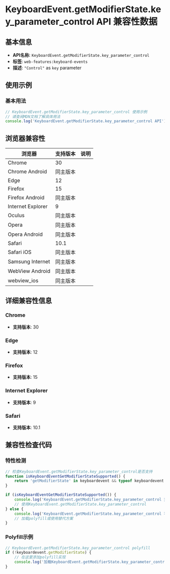 # KeyboardEvent.getModifierState.key_parameter_control API 兼容性数据

## 基本信息

- **API名称**: `KeyboardEvent.getModifierState.key_parameter_control`
- **标签**: `web-features:keyboard-events`
- **描述**: `"Control"` as `key` parameter

## 使用示例

### 基本用法

```javascript
// KeyboardEvent.getModifierState.key_parameter_control 使用示例
// 请查阅MDN文档了解具体用法
console.log('KeyboardEvent.getModifierState.key_parameter_control API');
```

## 浏览器兼容性

| 浏览器 | 支持版本 | 说明 |
|--------|----------|------|
| Chrome | 30 |  |
| Chrome Android | 同主版本 |  |
| Edge | 12 |  |
| Firefox | 15 |  |
| Firefox Android | 同主版本 |  |
| Internet Explorer | 9 |  |
| Oculus | 同主版本 |  |
| Opera | 同主版本 |  |
| Opera Android | 同主版本 |  |
| Safari | 10.1 |  |
| Safari iOS | 同主版本 |  |
| Samsung Internet | 同主版本 |  |
| WebView Android | 同主版本 |  |
| webview_ios | 同主版本 |  |

## 详细兼容性信息

### Chrome

- **支持版本**: 30

### Edge

- **支持版本**: 12

### Firefox

- **支持版本**: 15

### Internet Explorer

- **支持版本**: 9

### Safari

- **支持版本**: 10.1

## 兼容性检查代码

### 特性检测

```javascript
// 检查KeyboardEvent.getModifierState.key_parameter_control是否支持
function isKeyboardEventGetModifierStateSupported() {
    return 'getModifierState' in keyboardevent && typeof keyboardevent.getModifierState === 'function';
}

if (isKeyboardEventGetModifierStateSupported()) {
    console.log('KeyboardEvent.getModifierState.key_parameter_control 支持');
    // 使用KeyboardEvent.getModifierState.key_parameter_control
} else {
    console.log('KeyboardEvent.getModifierState.key_parameter_control 不支持，需要polyfill');
    // 加载polyfill或使用替代方案
}
```

### Polyfill示例

```javascript
// KeyboardEvent.getModifierState.key_parameter_control polyfill
if (!keyboardevent.getModifierState) {
    // 在这里添加polyfill实现
    console.log('加载KeyboardEvent.getModifierState.key_parameter_control polyfill');
}
```

